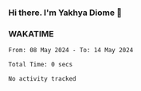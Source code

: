 ### Hi there. I'm Yakhya Diome 👋

### WAKATIME
<!--START_SECTION:waka-->

```txt
From: 08 May 2024 - To: 14 May 2024

Total Time: 0 secs

No activity tracked
```

<!--END_SECTION:waka-->
